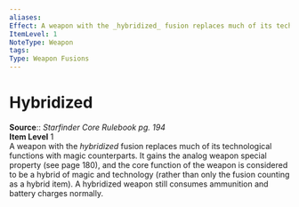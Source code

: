 ```yaml
---
aliases: 
Effect: A weapon with the _hybridized_ fusion replaces much of its technological functions with magic counterparts. It gains the analog weapon special property (see page 180), and the core function of the weapon is considered to be a hybrid of magic and technology (rather than only the fusion counting as a hybrid item). A hybridized weapon still consumes ammunition and battery charges normally.
ItemLevel: 1
NoteType: Weapon
tags: 
Type: Weapon Fusions
---
```


# Hybridized

**Source**:: _Starfinder Core Rulebook pg. 194_  
**Item Level** 1  
A weapon with the _hybridized_ fusion replaces much of its technological functions with magic counterparts. It gains the analog weapon special property (see page 180), and the core function of the weapon is considered to be a hybrid of magic and technology (rather than only the fusion counting as a hybrid item). A hybridized weapon still consumes ammunition and battery charges normally.
